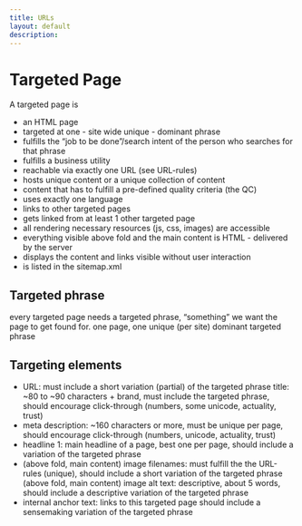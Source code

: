 ```yaml
---
title: URLs
layout: default
description: 
---
```


# Targeted Page

A targeted page is

* an HTML page
* targeted at one - site wide unique - dominant phrase
* fulfills the “job to be done”/search intent of the person who searches for that phrase
* fulfills a business utility
* reachable via exactly one URL (see URL-rules)
* hosts unique content or a unique collection of content
* content that has to fulfill a pre-defined quality criteria (the QC)
* uses exactly one language
* links to other targeted pages
* gets linked from at least 1 other targeted page
* all rendering necessary resources (js, css, images) are accessible
* everything visible above fold and the main content is HTML - delivered by the server
* displays the content and links visible without user interaction
* is listed in the sitemap.xml

## Targeted phrase
every targeted page needs a targeted phrase, “something” we want the page to get found for.
one page, one unique (per site) dominant targeted phrase


## Targeting elements

* URL: must include a short variation (partial) of the targeted phrase
title: \~80 to \~90 characters + brand, must include the targeted phrase, should encourage click-through (numbers, some unicode, actuality, trust)
* meta description: \~160 characters or more, must be unique per page, should encourage click-through (numbers, unicode, actuality, trust)
* headline 1: main headline of a page, best one per page, should include a variation of the targeted phrase
* (above fold, main content) image filenames: must fulfill the the URL-rules (unique), should include a short variation of the targeted phrase
(above fold, main content) image alt text: descriptive, about 5 words, should include a descriptive variation of the targeted  phrase
* internal anchor text: links to this targeted page should include a sensemaking variation of the targeted phrase